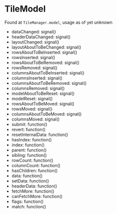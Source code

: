 # TileModel
Found at `TileManager.model`, usage as of yet unknown

* dataChanged: signal()
* headerDataChanged: signal()
* layoutChanged: signal()
* layoutAboutToBeChanged: signal()
* rowsAboutToBeInserted: signal()
* rowsInserted: signal()
* rowsAboutToBeRemoved: signal()
* rowsRemoved: signal()
* columnsAboutToBeInserted: signal()
* columnsInserted: signal()
* columnsAboutToBeRemoved: signal()
* columnsRemoved: signal()
* modelAboutToBeReset: signal()
* modelReset: signal()
* rowsAboutToBeMoved: signal()
* rowsMoved: signal()
* columnsAboutToBeMoved: signal()
* columnsMoved: signal()
* submit: function()
* revert: function()
* resetInternalData: function()
* hasIndex: function()
* index: function()
* parent: function()
* sibling: function()
* rowCount: function()
* columnCount: function()
* hasChildren: function()
* data: function()
* setData: function()
* headerData: function()
* fetchMore: function()
* canFetchMore: function()
* flags: function()
* match: function()

